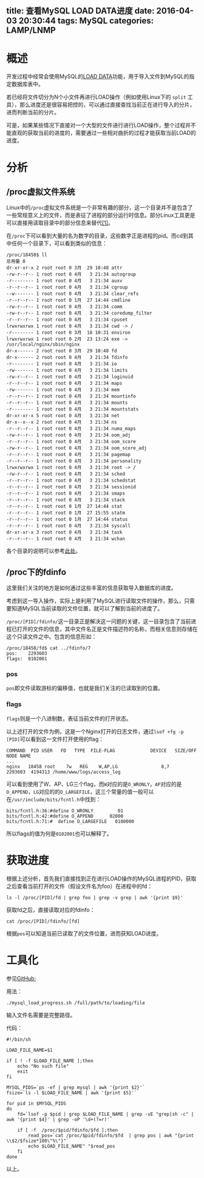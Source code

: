 title: 查看MySQL LOAD DATA进度
date: 2016-04-03 20:30:44
tags: MySQL
categories: LAMP/LNMP
---

# 概述

开发过程中经常会使用MySQL的[LOAD DATA][3]功能，用于导入文件到MySQL的指定数据库表中。

若已经将文件切分为N个小文件再进行LOAD操作（例如使用Linux下的 `split` 工具），那么进度还是很容易把控的，可以通过直接查找当前正在进行导入的分片，进而判断当前的分片。

可是，如果某些情况下直接对一个大型的文件进行进行LOAD操作，整个过程并不能直观的获取当前的进度的，需要通过一些相对曲折的过程才能获取当前LOAD的进度。

<!-- more -->

# 分析

## /proc虚拟文件系统

Linux中的`/proc`虚拟文件系统是一个非常有趣的部分，这一个目录并不是包含了一些常规意义上的文件，而是表征了进程的部分运行时信息。部分Linux工具更是可以直接用读取目录中的部分信息来替代[\[1\]][1]。

在`/proc`下可以看到大量的名为数字的目录，这些数字正是进程的pid。而cd到其中任何一个目录下，可以看到类似的信息：

```
/proc/18458$ ll
总用量 0
dr-xr-xr-x 2 root root 0 3月  29 10:48 attr
-rw-r--r-- 1 root root 0 4月   3 21:34 autogroup
-r-------- 1 root root 0 4月   3 21:34 auxv
-r--r--r-- 1 root root 0 4月   3 21:34 cgroup
--w------- 1 root root 0 4月   3 21:34 clear_refs
-r--r--r-- 1 root root 0 1月  27 14:44 cmdline
-rw-r--r-- 1 root root 0 4月   3 21:34 comm
-rw-r--r-- 1 root root 0 4月   3 21:34 coredump_filter
-r--r--r-- 1 root root 0 4月   3 21:34 cpuset
lrwxrwxrwx 1 root root 0 4月   3 21:34 cwd -> /
-r-------- 1 root root 0 3月  18 10:31 environ
lrwxrwxrwx 1 root root 0 2月  23 13:24 exe -> /usr/local/nginx/sbin/nginx
dr-x------ 2 root root 0 3月  29 10:48 fd
dr-x------ 2 root root 0 4月   3 21:34 fdinfo
-r-------- 1 root root 0 4月   3 21:34 io
-rw------- 1 root root 0 4月   3 21:34 limits
-rw-r--r-- 1 root root 0 4月   3 21:34 loginuid
-r--r--r-- 1 root root 0 4月   3 21:34 maps
-rw------- 1 root root 0 4月   3 21:34 mem
-r--r--r-- 1 root root 0 4月   3 21:34 mountinfo
-r--r--r-- 1 root root 0 4月   3 21:34 mounts
-r-------- 1 root root 0 4月   3 21:34 mountstats
dr-xr-xr-x 5 root root 0 4月   3 21:34 net
dr-x--x--x 2 root root 0 4月   3 21:34 ns
-r--r--r-- 1 root root 0 4月   3 21:34 numa_maps
-rw-r--r-- 1 root root 0 4月   3 21:34 oom_adj
-r--r--r-- 1 root root 0 4月   3 21:34 oom_score
-rw-r--r-- 1 root root 0 4月   3 21:34 oom_score_adj
-r--r--r-- 1 root root 0 4月   3 21:34 pagemap
-r--r--r-- 1 root root 0 4月   3 21:34 personality
lrwxrwxrwx 1 root root 0 4月   3 21:34 root -> /
-rw-r--r-- 1 root root 0 4月   3 21:34 sched
-r--r--r-- 1 root root 0 4月   3 21:34 schedstat
-r--r--r-- 1 root root 0 4月   3 21:34 sessionid
-r--r--r-- 1 root root 0 4月   3 21:34 smaps
-r--r--r-- 1 root root 0 4月   3 21:34 stack
-r--r--r-- 1 root root 0 1月  27 14:44 stat
-r--r--r-- 1 root root 0 1月  27 15:55 statm
-r--r--r-- 1 root root 0 1月  27 14:44 status
-r--r--r-- 1 root root 0 4月   3 21:34 syscall
dr-xr-xr-x 3 root root 0 4月   3 21:34 task
-r--r--r-- 1 root root 0 4月   3 21:34 wchan
```

各个目录的说明可以参考[此处][2]。

## /proc下的fdinfo

这里我们关注的地方是如何通过这些丰富的信息获取导入数据库的进度。

考虑到这一导入操作，实际上是利用了MySQL进行读取文件的操作，那么，只需要知道MySQL当前读取的文件位置，就可以了解到当前的进度了。

`/proc/[PID]/fdinfo/`这一目录正是解决这一问题的关键，这一目录包含了当前进程已打开的文件的信息，其中文件名正是文件描述符的名称，而相关信息则存储在这个只读文件之中。包含的信息形如：

```
/proc/18458/fd$ cat ../fdinfo/7
pos:	2293603
flags:	0102001
```

### pos

`pos`即文件读取游标的偏移值，也就是我们关注的已读取到的位置。

### flags

`flags`则是一个八进制数，表征当前文件的打开状态。

以上述打开的文件为例，这是一个Nginx打开的日志文件，通过`lsof +fg -p [PID]`可以看到这一文件打开使用的flag：

```
COMMAND  PID USER   FD   TYPE  FILE-FLAG             DEVICE   SIZE/OFF     NODE NAME
...
nginx   18458 root    7w   REG    W,AP,LG                8,7    2293603  4194313 /home/www/logs/access_log
```

可以看到使用了W、AP、LG三个flag，而`W`对应的是`O_WRONLY`，`AP`对应的是`O_APPEND`，`LG`对应的的`O_LARGEFILE`，这三个常量的值一般可以在`/usr/include/bits/fcntl.h`中找到：

```
bits/fcntl.h:36:#define O_WRONLY	     01
bits/fcntl.h:42:#define O_APPEND	  02000
bits/fcntl.h:71:#  define O_LARGEFILE	0100000
```
所以flags的值为何是`0102001`也可以解释了。

# 获取进度

根据上述分析，首先我们直接找到正在进行LOAD操作的MySQL进程的PID，获取之后查看当前打开的文件（假设文件名为foo）在进程中的fd：

```
ls -l /proc/[PID]/fd | grep foo | grep -v grep | awk '{print $9}'
```

获取fd之后，直接读取对应的fdinfo：

```
cat /proc/[PID]/fdinfo/[fd]
```

根据`pos`可以知道当前已读取了的文件位置，进而获知LOAD进度。

# 工具化

参见[GitHub](https://github.com/liaoaoyang/toolbox/blob/master/scripts/mysql/mysql_load_progress.sh);

用法：

```
./mysql_load_progress.sh /full/path/to/loading/file
```

输入文件名需要是完整路径。

代码：

```
#!/bin/sh

LOAD_FILE_NAME=$1

if [ ! -f $LOAD_FILE_NAME ];then
	echo "No such file"
	exit
fi

MYSQL_PIDS=`ps -ef | grep mysql | awk '{print $2}'`
fsize=`ls -l $LOAD_FILE_NAME | awk '{print $5}'`

for pid in $MYSQL_PIDS
do
    fd=`lsof -p $pid | grep $LOAD_FILE_NAME | grep -vE "grep|sh -c" | awk '{print $4}' | grep -oP '\d+(?=r)'`

    if [ -f  /proc/$pid/fdinfo/$fd ];then
        read_pos=`cat /proc/$pid/fdinfo/$fd  | grep pos | awk "{print \\$2/$fsize*100\"%\"}"`
        echo $LOAD_FILE_NAME" "$read_pos
    fi
done
```

以上。

[1]: http://www.tldp.org/LDP/Linux-Filesystem-Hierarchy/html/proc.html
[2]: http://man7.org/linux/man-pages/man5/proc.5.html
[3]: http://dev.mysql.com/doc/refman/5.7/en/load-data.html


